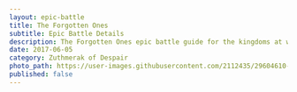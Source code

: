 ```yaml
---
layout: epic-battle
title: The Forgotten Ones
subtitle: Epic Battle Details
description: The Forgotten Ones epic battle guide for the kingdoms at war game
date: 2017-06-05
category: Zuthmerak of Despair
photo_path: https://user-images.githubusercontent.com/2112435/29604610-471b689c-87a5-11e7-8ad0-3d772db8852d.png
published: false
---
```


